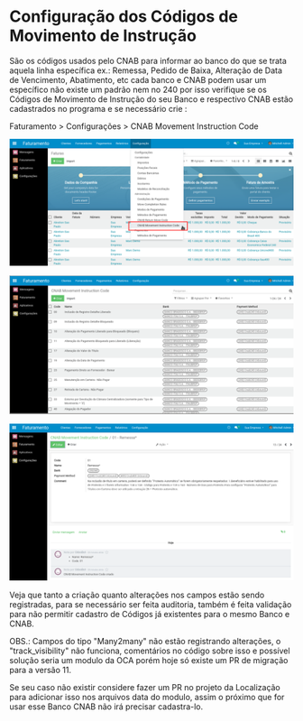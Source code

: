 # Configuração dos Códigos de Movimento de Instrução

São os códigos usados pelo CNAB para informar ao banco do que se trata aquela linha específica ex.: Remessa, Pedido de Baixa, Alteração de Data de Vencimento, Abatimento, etc cada banco e CNAB podem usar um específico não existe um padrão nem no 240 por isso verifique se os Códigos de Movimento de Instrução do seu Banco e respectivo CNAB estão cadastrados no programa e se necessário crie :

 Faturamento &gt; Configurações &gt;  CNAB Movement Instruction Code

![](../.gitbook/assets/image%20%28162%29.png)

![](../.gitbook/assets/image%20%28187%29.png)

![](../.gitbook/assets/image%20%28160%29.png)

Veja que tanto a criação quanto alterações nos campos estão sendo registradas, para se necessário ser feita auditoria, também é feita validação para não permitir cadastro de Códigos já existentes para o mesmo Banco e CNAB.

OBS.: Campos do tipo "Many2many" não estão registrando alterações, o "track\_visibility" não funciona, comentários no código sobre isso e possível solução seria um modulo da OCA porém hoje só existe um PR de migração para a versão 11.

Se seu caso não existir considere fazer um PR no projeto da Localização para adicionar isso nos arquivos data do modulo, assim o próximo que for usar esse Banco CNAB não irá precisar cadastra-lo.

